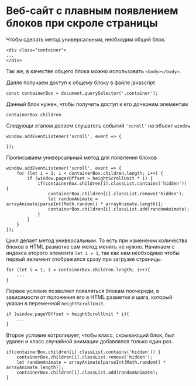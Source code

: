 # Веб-сайт с плавным появлением блоков при скроле страницы

Чтобы сделать метод универсальным, необходим общий блок. 
```
<div class="container">
...
</div>

```

Так же, в качестве общего блока можно использовать `<body></body>`.

Далле получаем доступ к общему блоку в файле javascript
```
const containerBox = document.querySelector('.container');
```

Данный блок нужен, чтобы получить доступ к его дочерним элементам

```
containerBox.children
```

Следующи этапом делаем слушатель событий `'scroll'` на объект `window`
```
window.addEventListener('scroll', event => {

});
```

Прописываем универсальный метод для появления блоков

```
window.addEventListener('scroll', event => {
    for (let i = 1; i < containerBox.children.length; i++) {
        if (window.pageYOffset > heightScrollUnit * i) {
            if(containerBox.children[i].classList.contains('hidden')) {
                containerBox.children[i].classList.remove('hidden');
                let randomAnimate = arrayAnimate[parseInt(Math.random() * arrayAnimate.length)];
                containerBox.children[i].classList.add(randomAnimate);
            }
        }
    }
});
```

Цикл делает метод универсальным. То есть при изменении количества блоков в HTML разметке сам метод менять не нужно. Начинаем с индекса второго элемента `let i = 1`, так как нам необходимо чтобы первый эелемент отображался сразу при загрузке страницы.
```
for (let i = 1; i < containerBox.children.length; i++){
    ...
}
```

Первое условие позволяет появляться блокам поочереди, в зависимости от положения его в HTML разметке и шага, который указан в переменной `heightScrollUnit`.
```
if (window.pageYOffset > heightScrollUnit * i){
    ...
}
```

Второе условие котролирует, чтобы класс, скрывающий блок, был удален и класс случайной анимации добавлялся только один раз.
```
if(containerBox.children[i].classList.contains('hidden')) {
    containerBox.children[i].classList.remove('hidden');
    let randomAnimate = arrayAnimate[parseInt(Math.random() * arrayAnimate.length)];
    containerBox.children[i].classList.add(randomAnimate);
}
```
